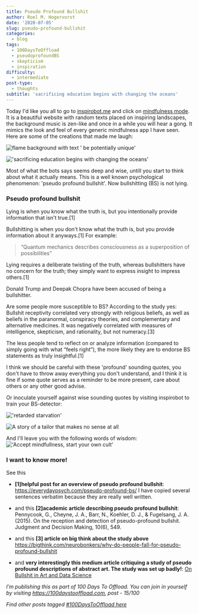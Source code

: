 ```yaml
---
title: Pseudo Profound Bullshit
author: Roel M. Hogervorst
date: '2020-07-05'
slug: pseudo-profound-bullshit
categories:
  - blog
tags:
  - 100DaysToOffload
  - pseudoprofoundBS
  - skepticism
  - inspiration
difficulty:
  - intermediate
post-type:
  - thoughts
subtitle: 'sacrificing education begins with changing the oceans'
---
```


Today I'd like you all to go to [inspirobot.me](https://inspirobot.me/) and click on [mindfulness mode](https://inspirobot.me/mindfulnessmode "direct link to mindfulness mode"). 
It is a beautiful website with random texts placed on inspiring landscapes, the background music is zen-like and once in a while you will hear a gong. It mimics the look and feel of every generic mindfulness app I have seen. 
Here are some of the creations that made me laugh:

![flame background with text ' be potentially unique'](/post/2020-07-05-pseudo-profound-bullshit/index_files/12PYdkxAJB.jpg)

!['sacrificing education begins with changing the oceans'](/post/2020-07-05-pseudo-profound-bullshit/index_files/sacrifice_the_oceans.jpg)

Most of what the bots says seems deep and wise, untill you start to think about 
what it actually means. This is a well known psychological phenomenon: 'pseudo profound bullshit'. Now bullshitting (BS) is not lying. 

### Pseudo profound bullshit
Lying is when you know what the truth is, but you intentionally provide information that isn't true.[1]

Bullshitting is when you don't know what the truth is, but you provide information about it anyways.[1] For example:

> “Quantum mechanics describes consciousness as a superposition of possibilities”

Lying requires a deliberate twisting of the truth, whereas bullshitters have no concern for the truth; they simply want to express insight to impress others.[1]

Donald Trump and Deepak Chopra have been accused of being a bullshitter. 

Are some people more susceptible to BS? According to the study yes:
Bullshit receptivity correlated very strongly with religious beliefs, as well as beliefs in the paranormal, conspiracy theories, and complementary and alternative medicines. It was negatively correlated with measures of intelligence, skepticism, and rationality, but  not numeracy.[3]

The less people tend to reflect on or analyze information (compared to simply going with what “feels right”), the more likely they are to endorse BS statements as truly insightful.[1]


I think we should be careful with these 'profound' sounding quotes, you don't have to throw away everything you don't understand, and I think it is fine if some quote serves as a reminder to be more present, care about others or any other good advise.

Or inoculate yourself against wise sounding quotes by visiting inspirobot to train your BS-detector:

!['retarded starvation'](/post/2020-07-05-pseudo-profound-bullshit/index_files/screenshot1.jpg)

![A story of a tailor that makes no sense at all](/post/2020-07-05-pseudo-profound-bullshit/index_files/dubiuos_tailor.jpg)

And I'll leave you with the following words of wisdom:
!['Accept mindfullness, start your own cult'](/post/2020-07-05-pseudo-profound-bullshit/index_files/qjepYw0MJn.jpg)

 
### I want to know more!
See this

- **[1]helpful post for an overview of pseudo profound bullshit**: <https://everydaypsych.com/pseudo-profound-bs/> I have copied several sentences verbatim because they are really well written. 

- and this **[2]academic article describing pseudo profound bullshit**: Pennycook, G., Cheyne, J. A., Barr, N., Koehler, D. J., & Fugelsang, J. A. (2015). On the reception and detection of pseudo-profound bullshit. Judgment and Decision Making, 10(6), 549.

- and this **[3] article on big think about the study above** <https://bigthink.com/neurobonkers/why-do-people-fall-for-pseudo-profound-bullshit> 

- and **very interestingly this medium article critiquing a study of pseudo profound descriptions of abstract art. The study was set up badly!**: [On Bullshit in Art and Data Science](https://towardsdatascience.com/on-bullshit-in-art-and-data-science-2c68c9ae17db)

*I’m publishing this as part of 100 Days To Offload. You can join in yourself by visiting https://100daystooffload.com, post - 15/100*

*Find other posts tagged  [#100DaysToOffload here](https://notes.rmhogervorst.nl/tags/100DaysToOffload/)*
